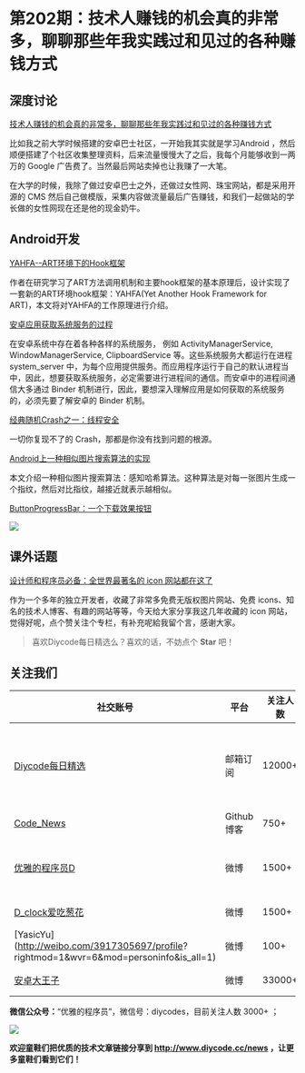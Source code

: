 # 第202期：技术人赚钱的机会真的非常多，聊聊那些年我实践过和见过的各种赚钱方式

## 深度讨论

[技术人赚钱的机会真的非常多，聊聊那些年我实践过和见过的各种赚钱方式](https://www.diycode.cc/topics/719)

比如我之前大学时候搭建的安卓巴士社区，一开始我其实就是学习Android ，然后顺便搭建了个社区收集整理资料，后来流量慢慢大了之后，我每个月能够收到一两万的 Google 广告费了。当然最后网站卖掉也让我赚了一大笔。

在大学的时候，我除了做过安卓巴士之外，还做过女性网、珠宝网站，都是采用开源的 CMS 然后自己做模版，采集内容做流量最后广告赚钱，和我们一起做站的学长做的女性网现在还是他的现金奶牛。

## Android开发

[YAHFA--ART环境下的Hook框架](https://www.diycode.cc/news/2208)

作者在研究学习了ART方法调用机制和主要hook框架的基本原理后，设计实现了一套新的ART环境hook框架：YAHFA(Yet Another Hook Framework for ART)，本文将对YAHFA的工作原理进行介绍。

[安卓应用获取系统服务的过程](https://www.diycode.cc/news/2202)

在安卓系统中存在着各种各样的系统服务， 例如 ActivityManagerService, WindowManagerService, ClipboardService 等。这些系统服务大都运行在进程 system_server 中，为每个应用提供服务。而应用程序运行于自己的默认进程当中，因此，想要获取系统服务，必定需要进行进程间的通信。而安卓中的进程间通信大多通过 Binder 机制进行，因此，要想深入理解应用是如何获取的系统服务的，必须先要了解安卓的 Binder 机制。

[经典随机Crash之一：线程安全](https://www.diycode.cc/news/2210)

一切你复现不了的 Crash，那都是你没有找到问题的根源。

[Android上一种相似图片搜索算法的实现](https://www.diycode.cc/news/2211)

本文介绍一种相似图片搜索算法：感知哈希算法。这种算法是对每一张图片生成一个指纹，然后对比指纹，越接近就表示越相似。

[ButtonProgressBar：一个下载效果按钮](https://github.com/ishaan1995/ButtonProgressBar)

![](https://raw.githubusercontent.com/ishaan1995/ButtonProgressBar/master/output_F2Ryon.gif)

## 课外话题

[设计师和程序员必备：全世界最著名的 icon 网站都在这了](https://zhuanlan.zhihu.com/p/26073777)

作为一个多年的独立开发者，收藏了非常多免费无版权图片网站、免费 icons、知名的技术人博客、有趣的网站等等，今天给大家分享我这几年收藏的 icon 网站，觉得好呢，点个赞关注个专栏，有补充呢給我留个言，感谢大家。

> 喜欢Diycode每日精选么？喜欢的话，不妨点个 **Star** 吧！

## 关注我们

| 社交账号  |  平台  | 关注人数 | 说明 |
| -------- | -------- | -------- | -------- |
| [Diycode每日精选](http://list.qq.com/cgi-bin/qf_invite?id=d469993d2c888e971c0fbb2309c4d84256968386b126b967)|   邮箱订阅  | 12000+ | 每日分享一次Android、iOS、Swfit技术干货  |
| [Code_News](https://github.com/DiyCodes/code_news) |    Github博客  |750+ | 每日邮件推送列表  |
| [优雅的程序员D](http://weibo.com/u/5891258264) |   微博  | 1500+ | 官方微博，每日分享开源信息  |
| [D_clock爱吃葱花](http://weibo.com/u/2480694892)  |   微博  | 1500+ | 日报发起人  |
|[YasicYu](http://weibo.com/3917305697/profile? rightmod=1&wvr=6&mod=personinfo&is_all=1)  |   微博  | 100+ | 日报发起人  |
|[安卓大王子](http://weibo.com/apkbus/)   |   微博  | 33000+ | 日报发起人  |

**微信公众号：**“优雅的程序员”，微信号：diycodes，目前关注人数 3000+ ；

![](http://upload-images.jianshu.io/upload_images/1846413-b42abfa70f909099.jpg?imageMogr2/auto-orient/strip%7CimageView2/2/w/1240)

**欢迎童鞋们把优质的技术文章链接分享到 http://www.diycode.cc/news ，让更多童鞋们看到它们！**
